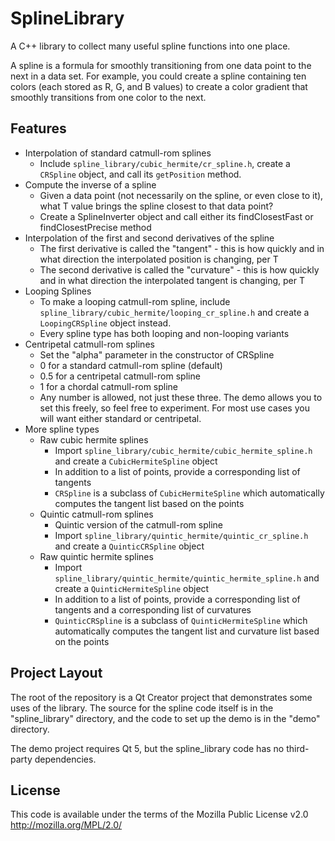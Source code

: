 SplineLibrary
=============
A C++ library to collect many useful spline functions into one place.

A spline is a formula for smoothly transitioning from one data point to the next in a data set. For example, you could create a spline containing ten colors (each stored as R, G, and B values) to create a color gradient that smoothly transitions from one color to the next.

Features
-------------
* Interpolation of standard catmull-rom splines
    * Include `spline_library/cubic_hermite/cr_spline.h`, create a `CRSpline` object, and call its `getPosition` method.
* Compute the inverse of a spline
    * Given a data point (not necessarily on the spline, or even close to it), what T value brings the spline closest to that data point?
    * Create a SplineInverter object and call either its findClosestFast or findClosestPrecise method
* Interpolation of the first and second derivatives of the spline
    * The first derivative is called the "tangent" - this is how quickly and in what direction the interpolated position is changing, per T
    * The second derivative is called the "curvature" - this is how quickly and in what direction the interpolated tangent is changing, per T
* Looping Splines
    * To make a looping catmull-rom spline, include `spline_library/cubic_hermite/looping_cr_spline.h` and create a `LoopingCRSpline` object instead.
    * Every spline type has both looping and non-looping variants
* Centripetal catmull-rom splines
    * Set the "alpha" parameter in the constructor of CRSpline
    * 0 for a standard catmull-rom spline (default)
    * 0.5 for a centripetal catmull-rom spline
    * 1 for a chordal catmull-rom spline
    * Any number is allowed, not just these three. The demo allows you to set this freely, so feel free to experiment. For most use cases you will want either standard or centripetal.
* More spline types
    * Raw cubic hermite splines
        * Import `spline_library/cubic_hermite/cubic_hermite_spline.h` and create a `CubicHermiteSpline` object
        * In addition to a list of points, provide a corresponding list of tangents
        * `CRSpline` is a subclass of `CubicHermiteSpline` which automatically computes the tangent list based on the points
    * Quintic catmull-rom splines
        * Quintic version of the catmull-rom spline
        * Import `spline_library/quintic_hermite/quintic_cr_spline.h` and create a `QuinticCRSpline` object
    * Raw quintic hermite splines
        * Import `spline_library/quintic_hermite/quintic_hermite_spline.h` and create a `QuinticHermiteSpline` object
        * In addition to a list of points, provide a corresponding list of tangents and a corresponding list of curvatures
        * `QuinticCRSpline` is a subclass of `QuinticHermiteSpline` which automatically computes the tangent list and curvature list based on the points



Project Layout
-------------
The root of the repository is a Qt Creator project that demonstrates some uses of the library. The source for the spline code itself is in the "spline_library" directory, and the code to set up the demo is in the "demo" directory.

The demo project requires Qt 5, but the spline_library code has no third-party dependencies.

License
-------------
This code is available under the terms of the Mozilla Public License v2.0 http://mozilla.org/MPL/2.0/
